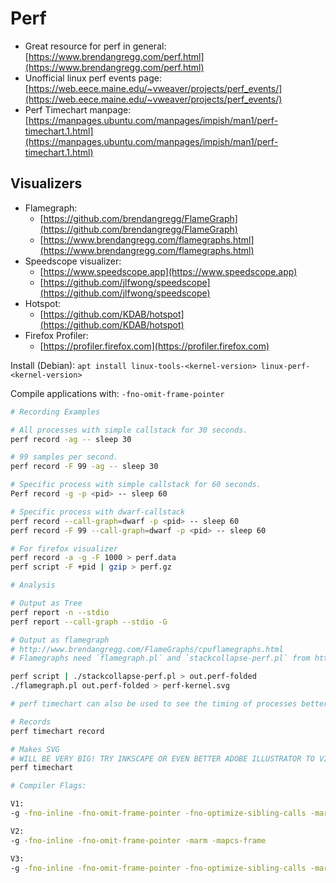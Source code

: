 # Perf

- Great resource for perf in general: [https://www.brendangregg.com/perf.html](https://www.brendangregg.com/perf.html)
- Unofficial linux perf events page: [https://web.eece.maine.edu/~vweaver/projects/perf_events/](https://web.eece.maine.edu/~vweaver/projects/perf_events/)
- Perf Timechart manpage: [https://manpages.ubuntu.com/manpages/impish/man1/perf-timechart.1.html](https://manpages.ubuntu.com/manpages/impish/man1/perf-timechart.1.html)

## Visualizers
- Flamegraph:
  - [https://github.com/brendangregg/FlameGraph](https://github.com/brendangregg/FlameGraph)
  - [https://www.brendangregg.com/flamegraphs.html](https://www.brendangregg.com/flamegraphs.html)
- Speedscope visualizer:
  - [https://www.speedscope.app](https://www.speedscope.app)
  - [https://github.com/jlfwong/speedscope](https://github.com/jlfwong/speedscope)
- Hotspot:
  - [https://github.com/KDAB/hotspot](https://github.com/KDAB/hotspot)
- Firefox Profiler:
  - [https://profiler.firefox.com](https://profiler.firefox.com)

Install (Debian): `apt install linux-tools-<kernel-version> linux-perf-<kernel-version>`

Compile applications with: `-fno-omit-frame-pointer`

```bash
# Recording Examples

# All processes with simple callstack for 30 seconds.
perf record -ag -- sleep 30

# 99 samples per second.
perf record -F 99 -ag -- sleep 30

# Specific process with simple callstack for 60 seconds.
Perf record -g -p <pid> -- sleep 60

# Specific process with dwarf-callstack
perf record --call-graph=dwarf -p <pid> -- sleep 60
perf record -F 99 --call-graph=dwarf -p <pid> -- sleep 60
```

```bash
# For firefox visualizer
perf record -a -g -F 1000 > perf.data
perf script -F +pid | gzip > perf.gz
```

```bash
# Analysis

# Output as Tree
perf report -n --stdio
perf report --call-graph --stdio -G

# Output as flamegraph
# http://www.brendangregg.com/FlameGraphs/cpuflamegraphs.html
# Flamegraphs need `flamegraph.pl` and `stackcollapse-perf.pl` from https://github.com/brendangregg/FlameGraph

perf script | ./stackcollapse-perf.pl > out.perf-folded
./flamegraph.pl out.perf-folded > perf-kernel.svg
```

```bash
# perf timechart can also be used to see the timing of processes better

# Records
perf timechart record

# Makes SVG
# WILL BE VERY BIG! TRY INKSCAPE OR EVEN BETTER ADOBE ILLUSTRATOR TO VIEW!
perf timechart
```

```bash
# Compiler Flags:

V1:
-g -fno-inline -fno-omit-frame-pointer -fno-optimize-sibling-calls -marm

V2:
-g -fno-inline -fno-omit-frame-pointer -marm -mapcs-frame

V3:
-g -fno-inline -fno-omit-frame-pointer -fno-optimize-sibling-calls -marm -mapcs-frame
```